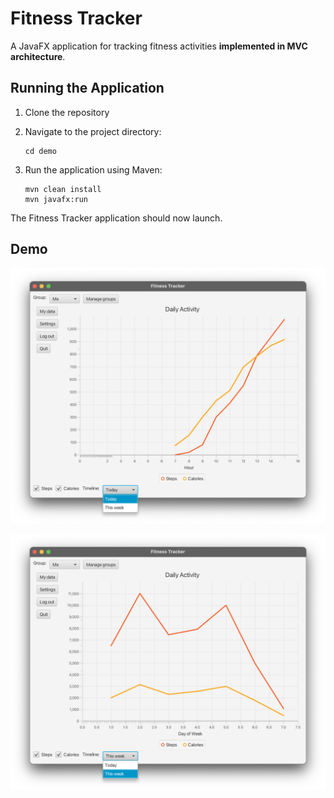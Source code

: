 # Fitness Tracker

A JavaFX application for tracking fitness activities **implemented in MVC architecture**.

## Running the Application

1. Clone the repository

2. Navigate to the project directory:
   ```
   cd demo
   ```

3. Run the application using Maven:
   ```
   mvn clean install
   mvn javafx:run
   ```

The Fitness Tracker application should now launch.

## Demo

![Fitness Tracker Demo](images/CleanShot%202024-09-27%20at%2012.57.25@2x.png)

![Fitness Tracker Demo](images/CleanShot%202024-09-27%20at%2012.57.37@2x.png)